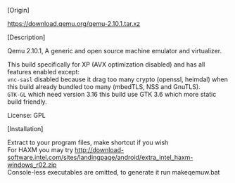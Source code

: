 [Origin]

https://download.qemu.org/qemu-2.10.1.tar.xz  


[Description]

Qemu 2.10.1, A generic and open source machine emulator and virtualizer.  

This build specifically for XP (AVX optimization disabled) and has all features enabled except:  
`vnc-sasl` disabled because it drag too many crypto (openssl, heimdal) when this build already bundled too many (mbedTLS, NSS and GnuTLS).  
`GTK-GL` which need version 3.16 this build use GTK 3.6 which more static build friendly.  


License: GPL  


[Installation]

Extract to your program files, make shortcut if you wish  
For HAXM you may try http://download-software.intel.com/sites/landingpage/android/extra_intel_haxm-windows_r02.zip  
Console-less executables are omitted, to generate it run makeqemuw.bat  


